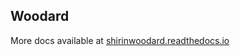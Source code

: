  Woodard 
--------
More docs available at [shirinwoodard.readthedocs.io](https://shirinwoodard.readthedocs.io)




